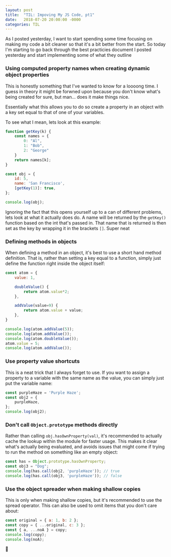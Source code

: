 ```yaml
---
layout: post
title:  "TIL: Impoving My JS Code, pt1"
date:   2018-07-20 20:00:00 -0000
categories: TIL
---
```

As I posted yesterday, I want to start spending some time focusing on making my code a bit cleaner so that it's a bit better from the start. So today I'm starting to go back through the best practicies document I posted yesterday and start implementing some of what they outline

### Using computed property names when creating dynamic object properties
This is honestly something that I've wanted to know for a loooong time. I guess in theory it might be forwned upon because you don't know what's being created for sure, but man... does it make things nice.

Essentially what this allows you to do so create a property in an object with a key set equal to that of one of your variables.

To see what I mean, lets look at this example:
```js
function getKey(k) {
    const names = {
        0: "Al",
        1: "Bob",
        2: "George"
    }
    return names[k];
}

const obj = {
    id: 5,
    name: 'San Francisco',
    [getKey(1)]: true,
};

console.log(obj);
```
Ignoring the fact that this opens yourself up to a can of different problems, lets look at what it actually does do. A name will be returned by the `getKey()` function based on the int that's passed in. That name that is returned is then set as the key by wrapping it in the brackets `[]`. Super neat

### Defining methods in objects
When defining a method in an object, it's best to use a short hand method definition. That is, rather than setting a key equal to a function, simply just define the function right inside the object itself:
```js
const atom = {
    value: 1,

    doubleValue() {
        return atom.value*2;
    },

    addValue(value=9) {
        return atom.value + value;
    },
}

console.log(atom.addValue(5));
console.log(atom.addValue());
console.log(atom.doubleValue());
atom.value = 5;
console.log(atom.addValue());
```

### Use property value shortcuts
This is a neat trick that I always forget to use. If you want to assign a property to a variable with the same name as the value, you can simply just put the variable name:
```js
const purpleHaze = 'Purple Haze';
const obj2 = {
    purpleHaze,
};
console.log(obj2);
```

### Don't call `Object.prototype` methods directly
Rather than calling `obj.hasOwnProperty(val)`, it's recommended to actually cache the lookup within the module for faster usage. This makes it clear what's actually being evaluated, and avoids issues that might come if trying to run the method on something like an empty object:
```js
const has = Object.prototype.hasOwnProperty;
const obj3 = "Dog";
console.log(has.call(obj2, 'purpleHaze')); // true
console.log(has.call(obj3, 'purpleHaze')); // false
```

### Use the object spreader when making shallow copies
This is only when making shallow copies, but it's recommended to use the spread operator. This can also be used to omit items that you don't care about:
```js
const original = { a: 1, b: 2 };
const copy = { ...original, c: 3 };
const { a, ...noA } = copy;
console.log(copy);
console.log(noA);
```

💚